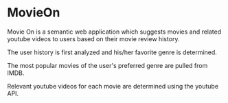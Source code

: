 # MovieOn

Movie On is a semantic web application which suggests movies and related youtube videos to users based on their movie review history.

The user history is first analyzed and his/her favorite genre is determined.

The most popular movies of the user's preferred genre are pulled from IMDB.

Relevant youtube videos for each movie are determined using the youtube API.

